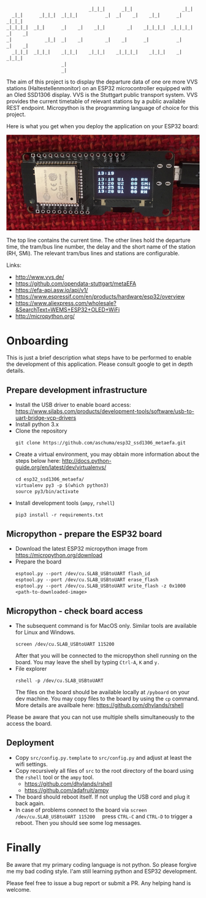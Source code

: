 ```
                                                                                
                              _|_|_|      _|_|                  _|_|            
  _|_|      _|_|_|  _|_|_|          _|  _|    _|    _|_|      _|        _|_|_|  
_|_|_|_|  _|_|      _|    _|    _|_|        _|    _|_|_|_|  _|_|_|_|  _|    _|  
_|            _|_|  _|    _|        _|    _|      _|          _|      _|    _|  
  _|_|_|  _|_|_|    _|_|_|    _|_|_|    _|_|_|_|    _|_|_|    _|        _|_|_|  
                    _|                                                          
                    _|   
```

The aim of this project is to display the departure data of one ore more VVS stations (Haltestellenmonitor) on an ESP32 microcontroller equipped with an Oled SSD1306 display. 
VVS is the Stuttgart public transport system. VVS provides the current timetable of relevant stations by a public available REST endpoint. 
Micropython is the programming language of choice for this project.

Here is what you get when you deploy the application on your ESP32 board:

![Demo](https://github.com/aschuma/esp32_ssd1306_metaefa/raw/master/esp32_ssd1306_metaefa.jpg)

The top line contains the current time.
The other lines hold the departure time, the tram/bus line number, the delay and the short name of the station (RH, SMi). 
The relevant tram/bus lines and stations are configurable.


Links:
- http://www.vvs.de/
- https://github.com/opendata-stuttgart/metaEFA
- https://efa-api.asw.io/api/v1/
- https://www.espressif.com/en/products/hardware/esp32/overview
- https://www.aliexpress.com/wholesale?&SearchText=WEMS+ESP32+OLED+WiFi
- http://micropython.org/

# Onboarding 

This is just a brief description what steps have to be performed to enable the development of this application. Please consult google to get in depth details.

## Prepare development infrastructure

- Install the USB driver to enable board access: https://www.silabs.com/products/development-tools/software/usb-to-uart-bridge-vcp-drivers
- Install python 3.x 
- Clone the repository
   ```
   git clone https://github.com/aschuma/esp32_ssd1306_metaefa.git
   ```
- Create a virtual environment, you may obtain more information about the steps below here: http://docs.python-guide.org/en/latest/dev/virtualenvs/ 
   ```
   cd esp32_ssd1306_metaefa/
   virtualenv py3 -p $(which python3)
   source py3/bin/activate
   ```
- Install development tools (`ampy`, `rshell`)   
   ```
   pip3 install -r requirements.txt 
   ```

## Micropython - prepare the ESP32 board

- Download the latest ESP32 micropython image from 
   https://micropython.org/download 
- Prepare the board
  ```
  esptool.py --port /dev/cu.SLAB_USBtoUART flash_id
  esptool.py --port /dev/cu.SLAB_USBtoUART erase_flash
  esptool.py --port /dev/cu.SLAB_USBtoUART write_flash -z 0x1000 <path-to-downloaded-image>
  
  ```
  
## Micropython - check board access

- The subsequent command is for MacOS only. Similar tools are available for Linux and Windows. 
   ```
   screen /dev/cu.SLAB_USBtoUART 115200
   ```
   After that you will be connected to the micropython shell running on the board.
   You may leave the shell by typing `Ctrl-A`, `K` and `y.`
- File explorer
   ```
   rshell -p /dev/cu.SLAB_USBtoUART
   ```         
   The files on the board should be available locally at `/pyboard` on your dev machine.
   You may copy files to the board by using the `cp` command. More details are availbale here: https://github.com/dhylands/rshell
   
Please be aware that you can not use multiple shells simultaneously to the access the board.


## Deployment

- Copy `src/config.py.template` to `src/config.py` and adjust at least the wifi settings.
- Copy  recursively all files of `src` to the root directory of the board using the `rshell` tool or the `ampy` tool.
   - https://github.com/dhylands/rshell 
   - https://github.com/adafruit/ampy
- The board should reboot itself. If not unplug the USB cord and plug it back again. 
- In case of problems connect to the board via  ```
   screen /dev/cu.SLAB_USBtoUART 115200
   ``` press `CTRL-C` and `CTRL-D` to trigger a reboot. Then you should see some log messages. 
   
# Finally

Be aware that my primary coding language is not python. So please forgive me my bad coding style. I'am still learning python and ESP32 development.

Please feel free to issue a bug report or submit a PR. Any helping hand is welcome.
   

